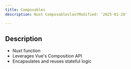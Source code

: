 ```yaml
---
title: Composables
description: Nuxt ComposableslastModified: '2025-01-28'

---
```


## Description

- Nuxt function
- Leverages Vue's Composition API
- Encapsulates and reuses stateful logic
